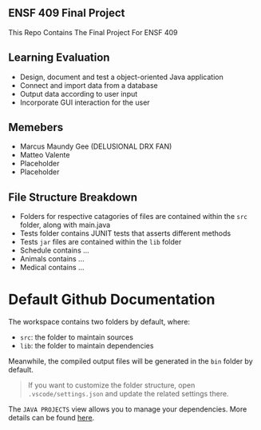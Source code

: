 ## ENSF 409 Final Project

This Repo Contains The Final Project For ENSF 409

## Learning Evaluation

* Design, document and test a object-oriented Java application
* Connect and import data from a database
* Output data according to user input
* Incorporate GUI interaction for the user

## Memebers

* Marcus Maundy Gee (DELUSIONAL DRX FAN)
* Matteo Valente
* Placeholder
* Placeholder

## File Structure Breakdown

* Folders for respective catagories of files are contained within the `src` folder, along with main.java
* Tests folder contains JUNIT tests that asserts different methods
* Tests `jar` files are contained within the `lib` folder
* Schedule contains ...
* Animals contains ...
* Medical contains ...

# Default Github Documentation
The workspace contains two folders by default, where:

- `src`: the folder to maintain sources
- `lib`: the folder to maintain dependencies

Meanwhile, the compiled output files will be generated in the `bin` folder by default.

> If you want to customize the folder structure, open `.vscode/settings.json` and update the related settings there.

The `JAVA PROJECTS` view allows you to manage your dependencies. More details can be found [here](https://github.com/microsoft/vscode-java-dependency#manage-dependencies).
